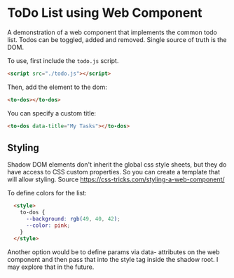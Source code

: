 # ToDo List using Web Component

A demonstration of a web component that implements the common todo list. Todos can be toggled, added and removed. Single source of truth is the DOM.

To use, first include the `todo.js` script.
```html
<script src="./todo.js"></script>
```

Then, add the element to the dom:
```html
<to-dos></to-dos>
```

You can specify a custom title:
```html
<to-dos data-title="My Tasks"></to-dos>
```

## Styling
Shadow DOM elements don't inherit the global css style sheets, but they do have access to CSS custom properties. So you can create a template that will allow styling. Source https://css-tricks.com/styling-a-web-component/

To define colors for the list:
```html
  <style>
    to-dos {
      --background: rgb(49, 40, 42);
      --color: pink;
    }
  </style>
```

Another option would be to define params via data- attributes on the web component and then pass that into the style tag inside the shadow root. I may explore that in the future.
